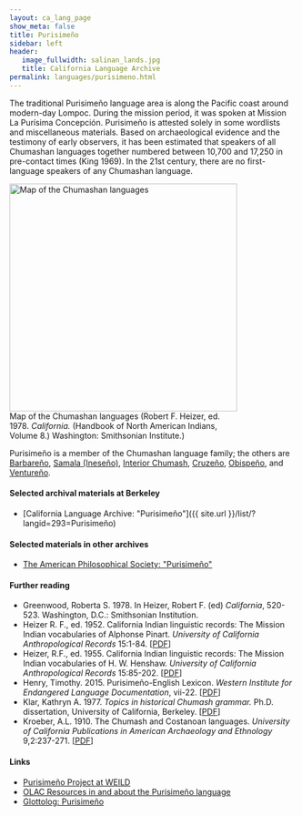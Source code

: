 ```yaml
---
layout: ca_lang_page
show_meta: false
title: Purisimeño
sidebar: left
header:
   image_fullwidth: salinan_lands.jpg
   title: California Language Archive
permalink: languages/purisimeno.html
---
```


The traditional Purisimeño language area is along the Pacific coast around modern-day Lompoc. During the mission period, it was spoken at Mission La Purísima Concepción. Purisimeño is attested solely in some wordlists and miscellaneous materials. Based on archaeological evidence and the testimony of early observers, it has been estimated that speakers of all Chumashan languages together numbered between 10,700 and 17,250 in pre-contact times (King 1969). In the 21st century, there are no first-language speakers of any Chumashan language.

<div class="image fit right" style="width: 400px;">
<a href="https://berkeley.box.com/v/chumashan-languages-map"><img alt="Map of the Chumashan languages" src="{{ site.urlimg }}chumashan-languages-map-small.jpg" width="400px"/></a>
<div class="caption">
Map of the Chumashan languages (Robert F. Heizer, ed. 1978. <em>California.</em> (Handbook of North American Indians, Volume 8.) Washington: Smithsonian Institute.)
</div>
</div>

Purisimeño is a member of the Chumashan language family; the others are [Barbareño](barbareno.html), [Samala (Ineseño)](ineseno.html), [Interior Chumash](interior-chumash.html), [Cruzeño](island-chumash.html), [Obispeño](obispeno.html), and [Ventureño](ventureno.html).

#### Selected archival materials at Berkeley

* [California Language Archive: "Purisimeño"]({{ site.url }}/list/?langid=293=Purisimeño)

#### Selected materials in other archives

* [The American Philosophical Society: "Purisimeño"](https://indigenousguide.amphilsoc.org/search?f%5B0%5D=guide_language_content_title%3APurisime%C3%B1o)

#### Further reading

* Greenwood, Roberta S. 1978. In Heizer, Robert F. (ed) *California*, 520-523. Washington, D.C.: Smithsonian Institution.
* Heizer R. F., ed. 1952. California Indian linguistic records: The Mission Indian vocabularies of Alphonse Pinart. *University of California Anthropological Records* 15:1-84. [[PDF](http://digitalassets.lib.berkeley.edu/anthpubs/ucb/text/ucar015-001.pdf)]
* Heizer, R.F., ed. 1955. California Indian linguistic records: The Mission Indian vocabularies of H. W. Henshaw. *University of California Anthropological Records* 15:85-202. [[PDF](http://digitalassets.lib.berkeley.edu/anthpubs/ucb/text/ucar015-002.pdf)]
* Henry, Timothy. 2015. Purisimeño-English Lexicon. *Western Institute for Endangered Language Documentation*, vii-22. [[PDF](http://wieldoc.org/wp-content/uploads/2014/07/puy-2015-914-dictionary.pdf)]
* Klar, Kathryn A. 1977. *Topics in historical Chumash grammar.* Ph.D. dissertation, University of California, Berkeley. [[PDF](https://escholarship.org/uc/item/31t2k96m)]
* Kroeber, A.L. 1910. The Chumash and Costanoan languages. *University of California Publications in American Archaeology and Ethnology* 9,2:237-271. [[PDF](https://digitalassets.lib.berkeley.edu/anthpubs/ucb/text/ucp009-004.pdf)]

#### Links

* [Purisimeño Project at WEILD](http://wieldoc.org/?page_id=316)
* [OLAC Resources in and about the Purisimeño language](http://www.language-archives.org/language/puy)
* [Glottolog: Purisimeño](https://glottolog.org/resource/languoid/id/puri1259)

